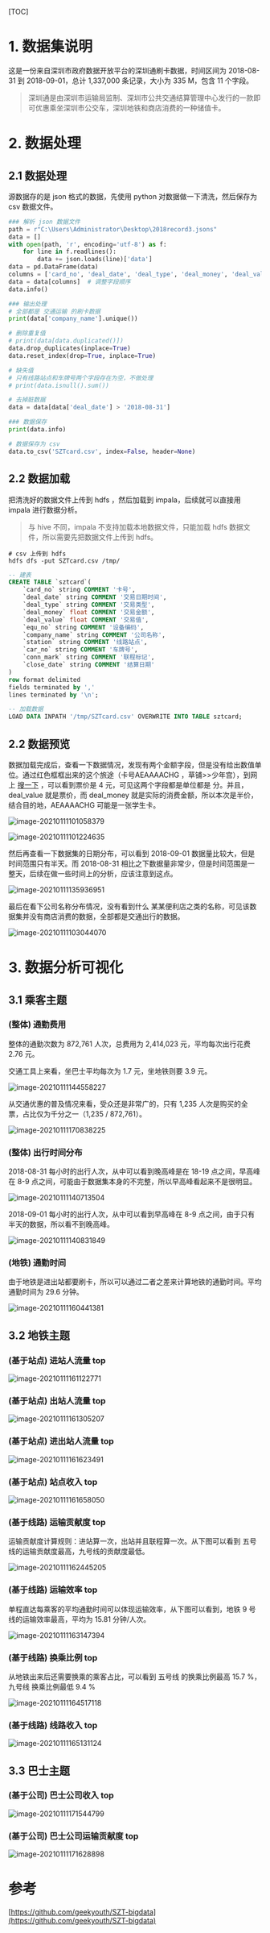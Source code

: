 [TOC]

# 1. 数据集说明

这是一份来自深圳市政府数据开放平台的深圳通刷卡数据，时间区间为 2018-08-31 到 2018-09-01，总计 1,337,000 条记录，大小为 335 M，包含 11 个字段。

> 深圳通是由深圳市运输局监制、深圳市公共交通结算管理中心发行的一款即可优惠乘坐深圳市公交车，深圳地铁和商店消费的一种储值卡。

# 2. 数据处理

## 2.1 数据处理
源数据存的是 json 格式的数据，先使用 python 对数据做一下清洗，然后保存为 csv 数据文件。

```python
### 解析 json 数据文件
path = r"C:\Users\Administrator\Desktop\2018record3.jsons"
data = []
with open(path, 'r', encoding='utf-8') as f:
    for line in f.readlines():
        data += json.loads(line)['data']
data = pd.DataFrame(data)
columns = ['card_no', 'deal_date', 'deal_type', 'deal_money', 'deal_value', 'equ_no', 'company_name', 'station', 'car_no', 'conn_mark', 'close_date']
data = data[columns]  # 调整字段顺序
data.info()

### 输出处理 
# 全部都是 交通运输 的刷卡数据
print(data['company_name'].unique())

# 删除重复值
# print(data[data.duplicated()])
data.drop_duplicates(inplace=True)
data.reset_index(drop=True, inplace=True)

# 缺失值
# 只有线路站点和车牌号两个字段存在为空，不做处理
# print(data.isnull().sum())

# 去掉脏数据
data = data[data['deal_date'] > '2018-08-31']

### 数据保存 
print(data.info)

# 数据保存为 csv
data.to_csv('SZTcard.csv', index=False, header=None)
```

## 2.2 数据加载

把清洗好的数据文件上传到 hdfs ，然后加载到 impala，后续就可以直接用 impala 进行数据分析。

> 与 hive 不同，impala 不支持加载本地数据文件，只能加载 hdfs 数据文件，所以需要先把数据文件上传到 hdfs。

```shell
# csv 上传到 hdfs
hdfs dfs -put SZTcard.csv /tmp/
```

```sql
-- 建表
CREATE TABLE `sztcard`(
    `card_no` string COMMENT '卡号',
    `deal_date` string COMMENT '交易日期时间',
    `deal_type` string COMMENT '交易类型',
    `deal_money` float COMMENT '交易金额',
    `deal_value` float COMMENT '交易值',
    `equ_no` string COMMENT '设备编码',
    `company_name` string COMMENT '公司名称',
    `station` string COMMENT '线路站点',
    `car_no` string COMMENT '车牌号',
    `conn_mark` string COMMENT '联程标记',
    `close_date` string COMMENT '结算日期'
)
row format delimited
fields terminated by ','
lines terminated by '\n';

-- 加载数据
LOAD DATA INPATH '/tmp/SZTcard.csv' OVERWRITE INTO TABLE sztcard;
```

## 2.2 数据预览

数据加载完成后，查看一下数据情况，发现有两个金额字段，但是没有给出数值单位。通过红色框框出来的这个旅途（卡号AEAAAACHG ，草铺>>少年宫），到网上 [搜一下](https://dt.8684.cn/so.php?dtcity=sz&k=p2p&q=%E8%8D%89%E5%9F%94&q1=%E5%B0%91%E5%B9%B4%E5%AE%AB) ，可以看到票价是 4 元，可见这两个字段都是单位都是 分。并且，deal_value 就是票价，而 deal_money 就是实际的消费金额，所以本次是半价，结合目的地，AEAAAACHG 可能是一张学生卡。

![image-20210111101058379](https://gitee.com/TurboWay/blogimg/raw/master/img/image-20210111101058379.png)

![image-20210111101224635](https://gitee.com/TurboWay/blogimg/raw/master/img/image-20210111101224635.png)

然后再查看一下数据集的日期分布，可以看到 2018-09-01 数据量比较大，但是时间范围只有半天。而 2018-08-31 相比之下数据量非常少，但是时间范围是一整天，后续在做一些时间上的分析，应该注意到这点。

![image-20210111135936951](https://gitee.com/TurboWay/blogimg/raw/master/img/image-20210111135936951.png)

最后在看下公司名称分布情况，没有看到什么 某某便利店之类的名称，可见该数据集并没有商店消费的数据，全部都是交通出行的数据。

![image-20210111103044070](https://gitee.com/TurboWay/blogimg/raw/master/img/image-20210111103044070.png)


# 3. 数据分析可视化

## 3.1 乘客主题

### (整体) 通勤费用

整体的通勤次数为 872,761 人次，总费用为 2,414,023 元，平均每次出行花费 2.76 元。

交通工具上来看，坐巴士平均每次为 1.7 元，坐地铁则要 3.9 元。 

![image-20210111144558227](https://gitee.com/TurboWay/blogimg/raw/master/img/image-20210111144558227.png)

从交通优惠的普及情况来看，受众还是非常广的，只有 1,235 人次是购买的全票，占比仅为千分之一（1,235 /  872,761）。

![image-20210111170838225](https://gitee.com/TurboWay/blogimg/raw/master/img/image-20210111170838225.png)


### (整体) 出行时间分布

2018-08-31 每小时的出行人次，从中可以看到晚高峰是在 18-19 点之间，早高峰在 8-9 点之间，可能由于数据集本身的不完整，所以早高峰看起来不是很明显。

![image-20210111140713504](https://gitee.com/TurboWay/blogimg/raw/master/img/image-20210111140713504.png)

2018-09-01 每小时的出行人次，从中可以看到早高峰在 8-9 点之间，由于只有半天的数据，所以看不到晚高峰。

![image-20210111140831849](https://gitee.com/TurboWay/blogimg/raw/master/img/image-20210111140831849.png)

### (地铁) 通勤时间

由于地铁是进出站都要刷卡，所以可以通过二者之差来计算地铁的通勤时间。平均通勤时间为 29.6 分钟。

![image-20210111160441381](https://gitee.com/TurboWay/blogimg/raw/master/img/image-20210111160441381.png)



## 3.2 地铁主题

###  (基于站点) 进站人流量 top

![image-20210111161122771](https://gitee.com/TurboWay/blogimg/raw/master/img/image-20210111161122771.png)

###  (基于站点) 出站人流量 top

![image-20210111161305207](https://gitee.com/TurboWay/blogimg/raw/master/img/image-20210111161305207.png)

###  (基于站点) 进出站人流量 top

![image-20210111161623491](https://gitee.com/TurboWay/blogimg/raw/master/img/image-20210111161623491.png)

###  (基于站点) 站点收入 top

![image-20210111161658050](https://gitee.com/TurboWay/blogimg/raw/master/img/image-20210111161658050.png)

###  (基于线路) 运输贡献度 top

运输贡献度计算规则：进站算一次，出站并且联程算一次。从下图可以看到 五号线的运输贡献度最高，九号线的贡献度最低。

![image-20210111162445205](https://gitee.com/TurboWay/blogimg/raw/master/img/image-20210111162445205.png)

###  (基于线路) 运输效率 top 

单程直达每乘客的平均通勤时间可以体现运输效率，从下图可以看到，地铁 9 号线的运输效率最高，平均为 15.81 分钟/人次。

![image-20210111163147394](https://gitee.com/TurboWay/blogimg/raw/master/img/image-20210111163147394.png)  

###  (基于线路) 换乘比例 top 

从地铁出来后还需要换乘的乘客占比，可以看到 五号线 的换乘比例最高 15.7 %，九号线 换乘比例最低 9.4 %

![image-20210111164517118](https://gitee.com/TurboWay/blogimg/raw/master/img/image-20210111164517118.png)

###  (基于线路) 线路收入 top 

![image-20210111165131124](https://gitee.com/TurboWay/blogimg/raw/master/img/image-20210111165131124.png)



## 3.3 巴士主题

### (基于公司) 巴士公司收入 top

![image-20210111171544799](https://gitee.com/TurboWay/blogimg/raw/master/img/image-20210111171544799.png)

### (基于公司) 巴士公司运输贡献度 top

![image-20210111171628898](https://gitee.com/TurboWay/blogimg/raw/master/img/image-20210111171628898.png)


# 参考
[https://github.com/geekyouth/SZT-bigdata](https://github.com/geekyouth/SZT-bigdata)